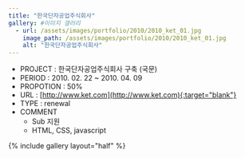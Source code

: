 ```yaml
---
title: "한국단자공업주식회사"
gallery: #이미지 갤러리
  - url: /assets/images/portfolio/2010/2010_ket_01.jpg
    image_path: /assets/images/portfolio/2010/2010_ket_01.jpg
    alt: "한국단자공업주식회사"
---
```


- PROJECT : 한국단자공업주식회사 구축 (국문)
- PERIOD : 2010. 02. 22 ~ 2010. 04. 09
- PROPOTION : 50%
- URL : [http://www.ket.com](http://www.ket.com){:target="blank"}
- TYPE : renewal
- COMMENT
  - Sub 지원
  - HTML, CSS, javascript

{% include gallery layout="half" %}
